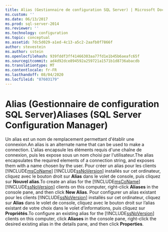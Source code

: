 ```yaml
---
title: Alias (Gestionnaire de configuration SQL Server) | Microsoft Docs
ms.custom: ''
ms.date: 06/13/2017
ms.prod: sql-server-2014
ms.reviewer: ''
ms.technology: configuration
ms.topic: conceptual
ms.assetid: 7dc5d029-a1ed-4c13-a5c2-2aafb0f7866f
author: stevestein
ms.author: sstein
ms.openlocfilehash: 939fddf3ff41466303aa77fd1e1b45b6aeafc65f
ms.sourcegitcommit: ad4d92dce894592a259721a1571b1d8736abacdb
ms.translationtype: MT
ms.contentlocale: fr-FR
ms.lasthandoff: 08/04/2020
ms.locfileid: "87603179"
---
```

# <a name="aliases-sql-server-configuration-manager"></a><span data-ttu-id="1e803-102">Alias (Gestionnaire de configuration SQL Server)</span><span class="sxs-lookup"><span data-stu-id="1e803-102">Aliases (SQL Server Configuration Manager)</span></span>
  <span data-ttu-id="1e803-103">Un alias est un nom de remplacement permettant d'établir une connexion.</span><span class="sxs-lookup"><span data-stu-id="1e803-103">An alias is an alternate name that can be used to make a connection.</span></span> <span data-ttu-id="1e803-104">L'alias encapsule les éléments requis d'une chaîne de connexion, puis les expose sous un nom choisi par l'utilisateur.</span><span class="sxs-lookup"><span data-stu-id="1e803-104">The alias encapsulates the required elements of a connection string, and exposes them with a name chosen by the user.</span></span> <span data-ttu-id="1e803-105">Pour créer un alias pour les clients [!INCLUDE[msCoName](../../includes/msconame-md.md)] [!INCLUDE[ssNoVersion](../../includes/ssnoversion-md.md)] installés sur cet ordinateur, cliquez avec le bouton droit sur **Alias** dans le volet de console, puis cliquez sur **Nouvel alias**.</span><span class="sxs-lookup"><span data-stu-id="1e803-105">To create an alias for the [!INCLUDE[msCoName](../../includes/msconame-md.md)] [!INCLUDE[ssNoVersion](../../includes/ssnoversion-md.md)] clients on this computer, right-click **Aliases** in the console pane, and then click **New Alias**.</span></span> <span data-ttu-id="1e803-106">Pour configurer un alias existant pour les clients [!INCLUDE[ssNoVersion](../../includes/ssnoversion-md.md)] installés sur cet ordinateur, cliquez sur **Alias** dans le volet de console, cliquez avec le bouton droit sur l’alias existant de votre choix dans le volet d’informations, puis cliquez sur **Propriétés**.</span><span class="sxs-lookup"><span data-stu-id="1e803-106">To configure an existing alias for the [!INCLUDE[ssNoVersion](../../includes/ssnoversion-md.md)] clients on this computer, click **Aliases** in the console pane, right-click the desired existing alias in the details pane, and then click **Properties**.</span></span>  
  
  
